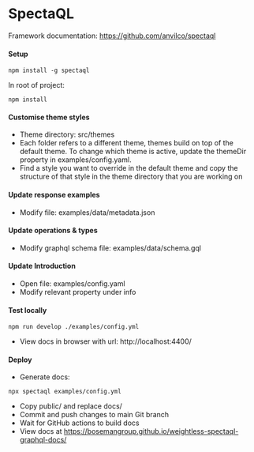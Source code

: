 # SpectaQL

Framework documentation: https://github.com/anvilco/spectaql

#### Setup
```
npm install -g spectaql
```
In root of project:
```
npm install
```

#### Customise theme styles
- Theme directory: src/themes
- Each folder refers to a different theme, themes build on top of the default theme. To change which theme is active,
update the themeDir property in examples/config.yaml.
- Find a style you want to override in the default theme and copy the structure of that style in the theme directory
that you are working on

#### Update response examples 
- Modify file: examples/data/metadata.json

#### Update operations & types
- Modify graphql schema file: examples/data/schema.gql

#### Update Introduction
- Open file: examples/config.yaml
- Modify relevant property under info

#### Test locally
```
npm run develop ./examples/config.yml
```
- View docs in browser with url: http://localhost:4400/

#### Deploy
- Generate docs:
```
npx spectaql examples/config.yml
```
- Copy public/ and replace docs/ 
- Commit and push changes to main Git branch
- Wait for GitHub actions to build docs
- View docs at https://bosemangroup.github.io/weightless-spectaql-graphql-docs/